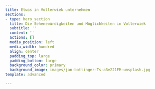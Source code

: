 ```yaml
---
title: Etwas in Vollerwiek unternehmen
sections:
- type: hero_section
  title: Die Sehenswürdigkeiten und Möglichkeiten in Vollerwiek
  subtitle: ''
  content: ''
  actions: []
  media_position: left
  media_width: hundred
  align: center
  padding_top: large
  padding_bottom: large
  background_color: primary
  background_image: images/jan-bottinger-Ts-a3v221FM-unsplash.jpg
template: advanced

---
```

